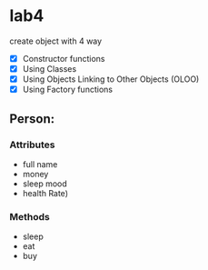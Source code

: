 # lab4
create object with 4 way 
- [x] Constructor functions
- [x] Using Classes
- [x] Using Objects Linking to Other Objects (OLOO)
- [x] Using Factory functions
## Person:
### Attributes 
- full name
- money
- sleep mood
- health Rate)
### Methods 
- sleep
- eat
- buy 
